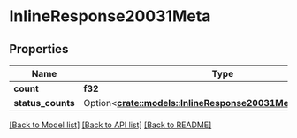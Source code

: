 # InlineResponse20031Meta

## Properties

Name | Type | Description | Notes
------------ | ------------- | ------------- | -------------
**count** | **f32** |  | 
**status_counts** | Option<[**crate::models::InlineResponse20031MetaStatusCounts**](inline_response_200_31_meta_statusCounts.md)> |  | [optional]

[[Back to Model list]](../README.md#documentation-for-models) [[Back to API list]](../README.md#documentation-for-api-endpoints) [[Back to README]](../README.md)


